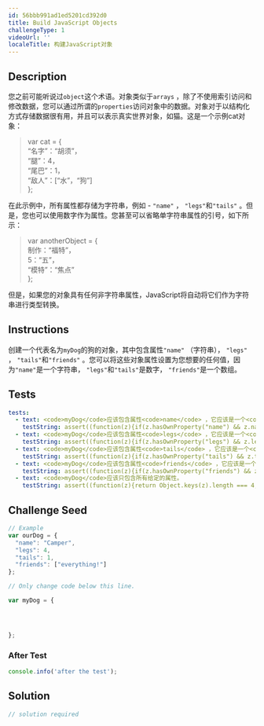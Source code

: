```yaml
---
id: 56bbb991ad1ed5201cd392d0
title: Build JavaScript Objects
challengeType: 1
videoUrl: ''
localeTitle: 构建JavaScript对象
---
```


## Description
<section id="description">您之前可能听说过<code>object</code>这个术语。对象类似于<code>arrays</code> ，除了不使用索引访问和修改数据，您可以通过所谓的<code>properties</code>访问对象中的数据。对象对于以结构化方式存储数据很有用，并且可以表示真实世界对象，如猫。这是一个示例cat对象： <blockquote> var cat = { <br> “名字”：“胡须”， <br> “腿”：4， <br> “尾巴”：1， <br> “敌人”：[“水”，“狗”] <br> }; </blockquote>在此示例中，所有属性都存储为字符串，例如 - <code>&quot;name&quot;</code> ， <code>&quot;legs&quot;</code>和<code>&quot;tails&quot;</code> 。但是，您也可以使用数字作为属性。您甚至可以省略单字符串属性的引号，如下所示： <blockquote> var anotherObject = { <br>制作：“福特”， <br> 5：“五”， <br> “模特”：“焦点” <br> }; </blockquote>但是，如果您的对象具有任何非字符串属性，JavaScript将自动将它们作为字符串进行类型转换。 </section>

## Instructions
<section id="instructions">创建一个代表名为<code>myDog</code>的狗的对象，其中包含属性<code>&quot;name&quot;</code> （字符串）， <code>&quot;legs&quot;</code> ， <code>&quot;tails&quot;</code>和<code>&quot;friends&quot;</code> 。您可以将这些对象属性设置为您想要的任何值，因为<code>&quot;name&quot;</code>是一个字符串， <code>&quot;legs&quot;</code>和<code>&quot;tails&quot;</code>是数字， <code>&quot;friends&quot;</code>是一个数组。 </section>

## Tests
<section id='tests'>

```yml
tests:
  - text: <code>myDog</code>应该包含属性<code>name</code> ，它应该是一个<code>string</code> 。
    testString: assert((function(z){if(z.hasOwnProperty("name") && z.name !== undefined && typeof z.name === "string"){return true;}else{return false;}})(myDog), '<code>myDog</code> should contain the property <code>name</code> and it should be a <code>string</code>.');
  - text: <code>myDog</code>应该包含属性<code>legs</code> ，它应该是一个<code>number</code> 。
    testString: assert((function(z){if(z.hasOwnProperty("legs") && z.legs !== undefined && typeof z.legs === "number"){return true;}else{return false;}})(myDog), '<code>myDog</code> should contain the property <code>legs</code> and it should be a <code>number</code>.');
  - text: <code>myDog</code>应该包含属性<code>tails</code> ，它应该是一个<code>number</code> 。
    testString: assert((function(z){if(z.hasOwnProperty("tails") && z.tails !== undefined && typeof z.tails === "number"){return true;}else{return false;}})(myDog), '<code>myDog</code> should contain the property <code>tails</code> and it should be a <code>number</code>.');
  - text: <code>myDog</code>应该包含属性<code>friends</code> ，它应该是一个<code>array</code> 。
    testString: assert((function(z){if(z.hasOwnProperty("friends") && z.friends !== undefined && Array.isArray(z.friends)){return true;}else{return false;}})(myDog), '<code>myDog</code> should contain the property <code>friends</code> and it should be an <code>array</code>.');
  - text: <code>myDog</code>应该只包含所有给定的属性。
    testString: assert((function(z){return Object.keys(z).length === 4;})(myDog), '<code>myDog</code> should only contain all the given properties.');

```

</section>

## Challenge Seed
<section id='challengeSeed'>

<div id='js-seed'>

```js
// Example
var ourDog = {
  "name": "Camper",
  "legs": 4,
  "tails": 1,
  "friends": ["everything!"]
};

// Only change code below this line.

var myDog = {




};

```

</div>


### After Test
<div id='js-teardown'>

```js
console.info('after the test');
```

</div>

</section>

## Solution
<section id='solution'>

```js
// solution required
```
</section>
